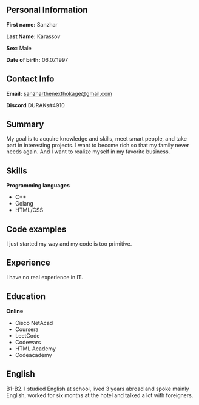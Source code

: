 ## Personal Information

**First name:** Sanzhar

**Last Name:** Karassov

**Sex:** Male

**Date of birth:** 06.07.1997

## Contact Info

**Email:** sanzharthenexthokage@gmail.com

**Discord** DURAKs#4910

## Summary

My goal is to acquire knowledge and skills, meet smart people, and take part in interesting projects. I want to become rich so that my family never needs again. And I want to realize myself in my favorite business.

## Skills

**Programming languages**
+ C++
+ Golang
+ HTML/CSS

## Code examples

I just started my way and my code is too primitive.

## Experience

I have no real experience in IT.

## Education

**Online**
+ Cisco NetAcad
+ Coursera
+ LeetCode
+ Codewars
+ HTML Academy
+ Codeacademy

## English

B1-B2. I studied English at school, lived 3 years abroad and spoke mainly English, worked for six months at the hotel and talked a lot with foreigners.
